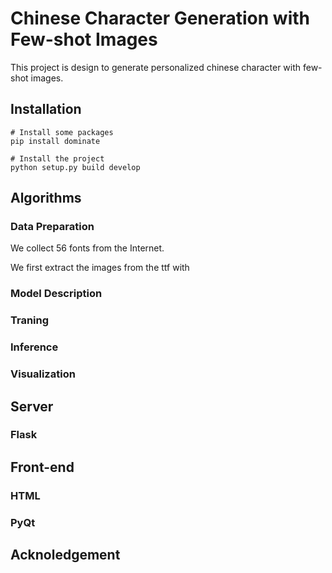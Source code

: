 # Chinese Character Generation with Few-shot Images

This project is design to generate personalized chinese character with few-shot images.

## Installation
```
# Install some packages
pip install dominate

# Install the project
python setup.py build develop  
```
## Algorithms
### Data Preparation
We collect 56 fonts from the Internet.

We first extract the images from the ttf with 
### Model Description
### Traning
### Inference
### Visualization


## Server
### Flask

## Front-end

### HTML
### PyQt

## Acknoledgement
